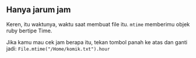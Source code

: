 ## Hanya jarum jam

Keren, itu waktunya, waktu saat membuat file itu. `mtime` memberimu objek ruby bertipe Time.

Jika kamu mau cek jam berapa itu, tekan tombol panah ke atas dan ganti jadi:
`File.mtime("/Home/komik.txt").hour`